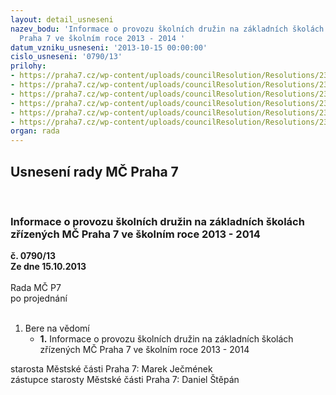 ```yaml
---
layout: detail_usneseni
nazev_bodu: 'Informace o provozu školních družin na základních školách zřízených MČ
  Praha 7 ve školním roce 2013 - 2014 '
datum_vzniku_usneseni: '2013-10-15 00:00:00'
cislo_usneseni: '0790/13'
prilohy:
- https://praha7.cz/wp-content/uploads/councilResolution/Resolutions/23591/55-13-%c5%a1d_stross.pdf
- https://praha7.cz/wp-content/uploads/councilResolution/Resolutions/23591/55-13-fz%c5%a1_um%c4%9bleck%c3%a1.jpg
- https://praha7.cz/wp-content/uploads/councilResolution/Resolutions/23591/55-13-z%c5%a1_korunova%c4%8dn%c3%ad.pdf
- https://praha7.cz/wp-content/uploads/councilResolution/Resolutions/23591/55-13-tgm_provoz_%c5%a1koln%c3%ad_dru%c5%beiny_2013-14.doc
- https://praha7.cz/wp-content/uploads/councilResolution/Resolutions/23591/55-13-%c5%a1d_tusarova_001.jpg
- https://praha7.cz/wp-content/uploads/councilResolution/Resolutions/23591/55-13-fr._plam%c3%adnkov%c3%a9.jpg
organ: rada
---
```

<div id="ucUsn_pList" class="usn">
	<span><h2>Usnesení rady MČ Praha 7 </h2>
<br></span><div class="standBody">
<span><h3>Informace o provozu školních družin na základních školách zřízených MČ Praha 7 ve školním roce 2013 - 2014 </h3></span><div class="center">
		<strong>č. 0790/13</strong><br>
	</div>
<div class="center">
		<strong>Ze dne 15.10.2013</strong><br><br>
	</div>Rada MČ P7<br> po projednání<br><br><ol><li>Bere na vědomí<ul><li>
<strong>1.</strong> Informace o provozu školních družin na základních školách zřízených MČ Praha 7 ve školním roce 2013 - 2014 </li></ul>
</li></ol>starosta Městské části Praha 7: Marek Ječmének<br>zástupce starosty Městské části Praha 7: Daniel Štěpán 
</div>
</div>